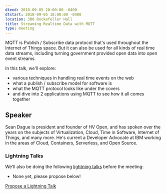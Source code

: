 ```yaml
---
dtend: 2018-09-05 20:00:00 -0400
dtstart: 2018-09-05 18:00:00 -0400
location: 300 Rockefeller Hall
title: Streaming Realtime Data with MQTT
type: meeting
---
```


MQTT is Publish / Subscribe data protocol that's used throughout the
Internet of Things space. But it can also be used for all kinds of
real time data streams, including turning government provided open
data into open event streams.

In this talk, we'll explore:

* various techniques in handling real time events on the web
* what a publish / subscribe model for software is
* what the MQTT protocol looks like under the covers
* and dive into 2 applications using MQTT to see how it all comes
  together

## Speaker ##

Sean Dague is president and founder of HV Open, and has spoken over
the years on the subjects of Virtualization, Cloud, Time in Software,
Internet of Things, and many more. He's current a Developer Advocate
at IBM working in the areas of Cloud, Containers, Serverless, and Open
Source.

### Lightning Talks ###

We'll also be doing the
following [lightning talks](/lightning-talks.html) before the meeting:

* None yet, please propose below!

<a class="btn btn-default btn-hvopen"
  href="https://goo.gl/forms/MhJegBO3Tir7SlHf1" role="button">Propose
  a Lightning Talk</a>
